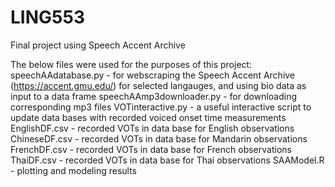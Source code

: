 # LING553
Final project using Speech Accent Archive

The below files were used for the purposes of this project:
speechAAdatabase.py - for webscraping the Speech Accent Archive (https://accent.gmu.edu/) for selected langauges, and using bio data as input to a data frame
speechAAmp3downloader.py - for downloading corresponding mp3 files
VOTinteractive.py - a useful interactive script to update data bases with recorded voiced onset time measurements
EnglishDF.csv - recorded VOTs in data base for English observations
ChineseDF.csv - recorded VOTs in data base for Mandarin observations
FrenchDF.csv - recorded VOTs in data base for French observations
ThaiDF.csv - recorded VOTs in data base for Thai observations
SAAModel.R - plotting and modeling results
